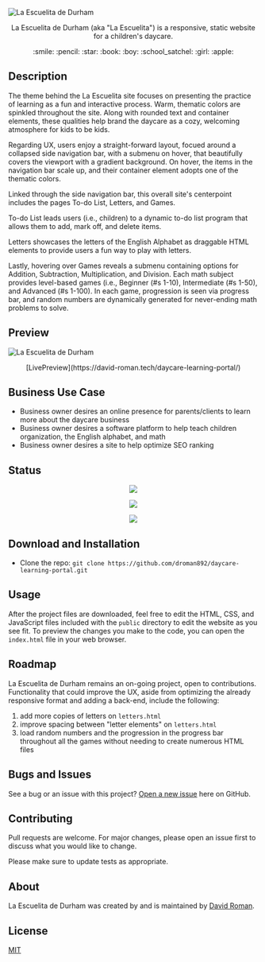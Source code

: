 ![La Escuelita de Durham](https://user-images.githubusercontent.com/25372739/126729460-97cd3658-41ff-4ee2-a543-6a79d426a374.JPG)

<p align="center"> La Escuelita de Durham (aka "La Escuelita") is a responsive, static website for a children's daycare. </p>

<p align="center"> :smile: :pencil: :star: :book: :boy: :school_satchel: :girl: :apple: </p>

## Description

The theme behind the La Escuelita site focuses on presenting the practice of learning as a fun and interactive process.  Warm, thematic colors are spinkled throughout the site.  Along with rounded text and container elements, these qualities help brand the daycare as a cozy, welcoming atmosphere for kids to be kids.

Regarding UX, users enjoy a straight-forward layout, focued around a collapsed side navigation bar, with a submenu on hover, that beautifully covers the viewport with a gradient background.  On hover, the items in the navigation bar scale up, and their container element adopts one of the thematic colors.   

Linked through the side navigation bar, this overall site's centerpoint includes the pages To-do List, Letters, and Games.  

To-do List leads users (i.e., children) to a dynamic to-do list program that allows them to add, mark off, and delete items.  

Letters showcases the letters of the English Alphabet as draggable HTML elements to provide users a fun way to play with letters.  

Lastly, hovering over Games reveals a submenu containing options for Addition, Subtraction, Multiplication, and Division.  Each math subject provides level-based games (i.e., Beginner (#s 1-10), Intermediate (#s 1-50), and Advanced (#s 1-100).  In each game, progression is seen via progress bar, and random numbers are dynamically generated for never-ending math problems to solve.

## Preview

![La Escuelita de Durham](https://user-images.githubusercontent.com/25372739/126877729-ee241372-507a-4f79-b2b8-4bae7a4a1259.gif)

<p align="center"> [LivePreview](https://david-roman.tech/daycare-learning-portal/)</p>

## Business Use Case

- Business owner desires an online presence for parents/clients to learn more about the daycare business
- Business owner desires a software platform to help teach children organization, the English alphabet, and math
- Business owner desires a site to help optimize SEO ranking

## Status

<p align="center"> <img src="https://img.shields.io/tokei/lines/github/droman892/daycare-learning-portal" /> </p>

<p align="center"> <img src="https://img.shields.io/github/languages/count/droman892/daycare-learning-portal" /> </p>

<p align="center"> <img src="https://img.shields.io/github/repo-size/droman892/daycare-learning-portal" /> </p>

## Download and Installation

- Clone the repo: `git clone https://github.com/droman892/daycare-learning-portal.git`

## Usage

After the project files are downloaded, feel free to edit the HTML, CSS, and JavaScript files included with the `public` directory to 
edit the website as you see fit. To preview the changes you make to the code, you can open 
the `index.html` file in your web browser.

## Roadmap

La Escuelita de Durham remains an on-going project, open to contributions.  Functionality that could improve the UX, aside from optimizing the already responsive format and adding a back-end, include the following:

1) add more copies of letters on `letters.html`
2) improve spacing between "letter elements" on `letters.html`
3) load random numbers and the progression in the progress bar throughout all the games without needing to create numerous HTML files

## Bugs and Issues

See a bug or an issue with this project? [Open a new issue](https://github.com/droman892/daycare-learning-portal/issues) here on GitHub.

## Contributing
Pull requests are welcome. For major changes, please open an issue first to discuss what you would like to change.

Please make sure to update tests as appropriate.

## About

La Escuelita de Durham was created by and is maintained by [David Roman](https://www.linkedin.com/in/david-roman-front-end-web-developer/).

## License
[MIT](https://choosealicense.com/licenses/mit/)